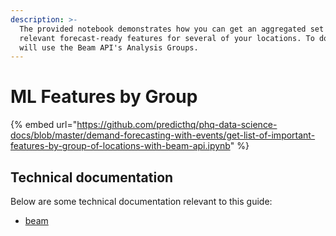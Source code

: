 ```yaml
---
description: >-
  The provided notebook demonstrates how you can get an aggregated set of
  relevant forecast-ready features for several of your locations. To do this, we
  will use the Beam API's Analysis Groups.
---
```


# ML Features by Group

{% embed url="https://github.com/predicthq/phq-data-science-docs/blob/master/demand-forecasting-with-events/get-list-of-important-features-by-group-of-locations-with-beam-api.ipynb" %}

## Technical documentation

Below are some technical documentation relevant to this guide:

* [beam](../../../api/beam/ "mention")
